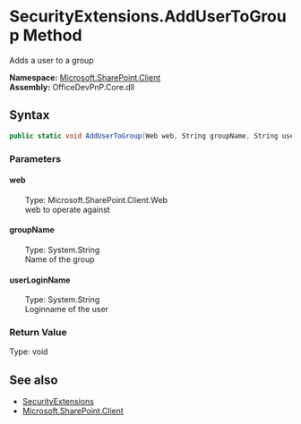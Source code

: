 # SecurityExtensions.AddUserToGroup Method  
 Adds a user to a group   

**Namespace:** [Microsoft.SharePoint.Client](Microsoft.SharePoint.Client.md)  
**Assembly:** OfficeDevPnP.Core.dll  
## Syntax
```C#
public static void AddUserToGroup(Web web, String groupName, String userLoginName)
```
### Parameters
#### web  
&emsp;&emsp;Type: Microsoft.SharePoint.Client.Web  
&emsp;&emsp;web to operate against  

  

#### groupName  
&emsp;&emsp;Type: System.String  
&emsp;&emsp;Name of the group  

  

#### userLoginName  
&emsp;&emsp;Type: System.String  
&emsp;&emsp;Loginname of the user  

  

### Return Value
Type: void  

## See also
- [SecurityExtensions](Microsoft.SharePoint.Client.SecurityExtensions.md) 
- [Microsoft.SharePoint.Client](Microsoft.SharePoint.Client.md) 
